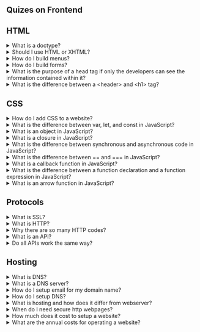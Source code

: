 ## Quizes on Frontend

## HTML
<details>
<summary>What is a doctype?</summary><br>
A doctype declaration tells the web browser what version of HTML (or XML) the document is written in. It goes at the top of the HTML document, before the &lthtml&gt tag. For HTML5, the doctype is simply: &lt!DOCTYPE html&gt. </details>
<details>
<summary>Should I use HTML or XHTML?</summary><br>
HTML is generally preferred over XHTML for most web development purposes due to its greater flexibility and compatibility with modern web development techniques. XHTML, while stricter in its syntax, requires more effort to maintain and can cause compatibility issues with some web technologies. </details>
<details>
<summary>How do I build menus?</summary><br>
Menus can be built using HTML unordered lists (&ltul&gt) and list items (&ltli&gt). The menu items can be styled using CSS to create a desired visual appearance. </details>
    
<details>
<summary>How do I build forms?</summary><br>
Forms can be built using HTML form elements (&ltform&gt, &ltinput&gt, &ltselect&gt, &lttextarea&gt, etc.). Each form element has attributes that define its behavior and appearance, and can be styled with CSS. 
</details>
    
<details>
<summary>What is the purpose of a head tag if only the developers can see the information contained within it?</summary><br>
The &lthead&gt tag contains metadata about the document, including the document title, character encoding, CSS stylesheets, JavaScript code, and other information that is used by the web browser to interpret and display the content of the document. </details>
<details>
<summary>What is the difference between a &ltheader&gt and &lth1&gt tag?</summary><br>
The &ltheader&gt tag is used to hold introductory information about the material that will be shown, such as a logo, navigation links, or other site-wide content. The &lth1&gt tag is a typography heading that represents the top-level heading of the page or section. </details>

## CSS

<details>
<summary>How do I add CSS to a website?</summary><br>
CSS can be added to a website in several ways, including: 

    Inline styles - using the style attribute on an HTML element.
    Internal styles - using a <style> tag in the <head> section of the HTML document.
    External styles - using a separate CSS file and linking to it from the HTML document using the <link> tag in the <head> section of the HTML document. </details>

<details>
<summary>How can I have several pages use the same CSS style?</summary><br>
You can create a separate CSS file and link to it from each HTML document using the &ltlink&gt tag in the &lthead&gt section of the HTML document. </details>
<details>
<summary>How do I change the background color?</summary><br>
You can change the background color of an HTML element using the `background-color` property in CSS. For example: `body { background-color: #f0f0f0; }` </details>
<details>
<summary>How do I remove blue outline on linked images?</summary><br>
You can remove the blue outline on linked images by setting the `outline` property to `none` in CSS. For example: `a img { outline: none; }` </details>
<details>
<summary>Should I use px, pt or em?</summary><br>
The choice of measurement units (`px`, `pt`, `em`, etc.) in CSS depends on the specific use case and design requirements. Generally, `px` is a good choice for fixed sizes, such as border widths, while em or rem is better for scalable sizes, such as font sizes. pt is less commonly used in web development and is typically used for print design. </details>
  
## JavaScript

<details>
<summary>Will my React-powered website only work in browsers that support React?</summary><br>
No, React-powered websites will work in any modern web browser, regardless of whether or not it supports React. React code is typically transpiled to standard JavaScript code that can be executed by any JavaScript engine. </details>
<details>
<summary>Do my clients need to install Angular on their PCs and phones in order to browse an Angular-powered website?</summary><br>
No, clients do not need to install Angular on their PCs or phones in order to browse an Angular-powered website. The Angular code is typically compiled into standard HTML, CSS, and JavaScript that can be executed by any modern web browser. </details>
<summary>What is JavaScript and what can it be used for?</summary><br>
JavaScript is a high-level, dynamic, and interpreted programming language that is primarily used for client-side web development. It allows developers to create interactive web pages and user interfaces, manipulate the contents of a web page, and communicate with web servers using asynchronous technology. It can also be used for server-side programming, desktop application development, and game development. </details>
<details>
<summary>What is the difference between var, let, and const in JavaScript?</summary><br>
`var` is a keyword that declares a variable with function scope, meaning it can be accessed within the function it was declared in. `let` and `const` are newer keywords that declare variables with block scope, meaning they can only be accessed within the block they were declared in. The difference between `let` and `const` is that `let` declares a variable that can be reassigned a new value, while `const` declares a variable that cannot be reassigned after it has been assigned a value. </details>
<details>
<summary>What is an object in JavaScript?</summary><br>
In JavaScript, an object is a collection of key-value pairs, where the keys are strings and the values can be any JavaScript data type, including other objects. Objects can be used to represent complex data structures, such as arrays, lists, or maps, and can be manipulated using various methods and functions. </details>
<details>
<summary>What is a closure in JavaScript?</summary><br>
A closure is a function in JavaScript that has access to its own lexical scope, as well as the lexical scope of its outer functions, even after the outer functions have returned. This allows the function to "remember" the values of its variables and parameters, and to maintain state across multiple function calls. Closures are often used in event handlers, callbacks, and asynchronous programming. </details>
<details>
<summary>What is the difference between synchronous and asynchronous code in JavaScript?</summary><br>
Synchronous code is executed in sequence, with each line of code waiting for the previous line to finish before executing. Asynchronous code, on the other hand, allows multiple lines of code to be executed simultaneously, without waiting for each other to finish. This is accomplished using callbacks, promises, or async/await syntax, which allow the code to continue executing while waiting for long-running tasks to complete. </details>
<details>
<summary>What is the difference between == and === in JavaScript?</summary><br>
`==` is a loose equality operator that compares two values for equality after performing type coercion, meaning it will attempt to convert the values to a common type before comparing them. `===` is a strict equality operator that compares two values for equality without performing type coercion, meaning it will only return true if the values are of the same type and have the same value. </details>
<details>
<summary>What is a callback function in JavaScript?</summary><br>
A callback function is a function that is passed as an argument to another function, and is executed when the parent function has completed its task. Callback functions are commonly used in JavaScript for event handling, asynchronous programming, and functional programming. They allow developers to create reusable and modular code that can be easily composed and extended. </details>
<details>
<summary>What is the difference between a function declaration and a function expression in JavaScript?</summary><br>
A function declaration is a statement that creates a named function that can be called anywhere in the code, even before it is declared. A function expression, on the other hand, is an expression that creates an anonymous function that can only be called after it is assigned to a variable or passed as an argument to another function. Function expressions are often used to create callbacks or to create closures. </details>
<details>
<summary>What is an arrow function in JavaScript?</summary><br>
An arrow function is a shorthand syntax for creating a function in JavaScript. It uses the `=&gt operator to separate the function parameters from the function body, and automatically returns the value of the function body without the need for a `return` statement. Arrow functions are often used to create concise and readable code, especially when used as callbacks or in functional programming. </details>
  
## Protocols

<details>
<summary>What is SSL?</summary><br>
SSL (Secure Sockets Layer) is a security protocol used to establish a secure encrypted connection between a web server and a web browser. It ensures that data transmitted between the two is private and cannot be intercepted or modified by third parties. </details>
<details>
<summary>What is HTTP?</summary><br>
HTTP (Hypertext Transfer Protocol) is a protocol used to transfer data over the World Wide Web. It defines how messages are formatted and transmitted, and how web servers and browsers should respond to various commands and requests. </details>
<details>
<summary>Why there are so many HTTP codes?</summary><br>
There are many HTTP status codes because they provide a standardized way for web servers and browsers to communicate the outcome of various requests and responses. The codes are grouped into several categories based on their general meaning, such as informational, success, redirection, client error, and server error. </details>
<details>
<summary>What is an API?</summary><br>
API (Application Programming Interface) is a set of rules, protocols, and tools used for building software applications. APIs define how software components should interact with each other and provide a standardized way for applications to exchange data and services. </details>
<details>
<summary>Do all APIs work the same way?</summary><br>
No, APIs can vary widely in their design and implementation depending on the specific use case and technology stack being used. However, most APIs follow certain common principles and standards, such as RESTful architecture, JSON or XML data formats, and HTTP or HTTPS protocols. </details>

## Hosting

<details>
<summary>What is DNS?</summary><br>
DNS (Domain Name System) is a system used to translate human-readable domain names (such as example.com) into IP addresses that can be used by computers to locate and communicate with web servers. </details>
<details>
<summary>What is a DNS server?</summary><br>
A DNS server is a computer or network device that provides DNS services by translating domain names into IP addresses and vice versa. </details>
<details>
<summary>How do I setup email for my domain name?</summary><br>
Email can be setup for a domain name by configuring the domain's DNS records to include MX (Mail Exchange) records that specify the mail server(s) responsible for handling incoming mail for that domain. </details>
<details>
<summary>How do I setup DNS?</summary><br>
DNS can be setup by configuring the domain's DNS records to include various types of records, such as A records (for mapping domain names to IP addresses), MX records (for specifying mail servers), CNAME records (for creating aliases for domain names), and TXT records (for storing arbitrary text data). This can typically be done through a web-based control panel provided by the domain registrar or hosting provider. </details>
<details>
<summary>What is hosting and how does it differ from webserver?</summary><br>
Hosting is a service provided by a company that allows individuals or organizations to make their website accessible on the internet. Hosting providers typically offer a variety of plans and options that provide varying amounts of storage space, bandwidth, and other features. A web server is a computer program that is responsible for serving web pages to users when they request them. Web servers can be installed on a hosting provider's infrastructure or on a dedicated physical or virtual server. </details>
<details>
<summary>When do I need secure http webpages?</summary><br>
Secure HTTP webpages (HTTPS) are needed when sensitive information, such as passwords, credit card numbers, or other personal data, is being transmitted between the web server and the user's browser. HTTPS encrypts this data so that it cannot be intercepted or modified by third parties. Additionally, some web browsers and search engines may prioritize secure websites in search results or display warning messages for non-secure websites. </details>
<details>
<summary>How much does it cost to setup a website?</summary><br>
The cost of setting up a website can vary widely depending on the specific requirements and technologies being used. A simple website built using a content management system (CMS) such as WordPress can be set up for less than $100, while a complex e-commerce website with custom features and integrations can cost tens of thousands of dollars or more. </details>
<details>
<summary>What are the annual costs for operating a website?</summary><br>
The annual costs of operating a website can include expenses such as domain registration, hosting fees, website maintenance and updates, security and backup services, and marketing and advertising costs. These costs can vary widely depending on the size and complexity of the website, as well as the specific services and vendors being used. </details>
